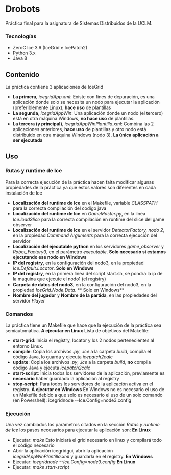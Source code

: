 # Drobots
Práctica final para la asignatura de Sistemas Distribuidos de la UCLM.
### Tecnologías

 - ZeroC Ice 3.6 (IceGrid e IcePatch2)
 - Python 3.x
 - Java 8
## Contenido
La práctica contiene 3 aplicaciones de IceGrid
 - **La primera**, *icegridApp.xml*: Existe con fines de depuración, es una aplicación donde solo se necesita un nodo para ejecutar la aplicación (preferiblemente Linux), **hace uso** de plantillas
 - **La segunda**, *icegridAppWin*: Una aplicación donde un nodo (el tercero) está en otra máquina Windows, **no hace uso** de plantillas.
 - **La tercera (y principal)**, *icegridAppWinPlantilla.xml*: Combina las 2 aplicaciones anteriores, **hace uso** de plantillas y otro nodo está distribuido en otra máquina Windows (nodo 3). **La única aplicación a ser ejecutada**

## Uso
### Rutas y runtime de Ice
Para la correcta ejecución de la práctica hacen falta modificar algunas propiedades de la práctica ya que estos valores son diferentes en cada instalación de Ice
 - **Localización del runtime de Ice** en el Makefile, variable *CLASSPATH* para la correcta compilación del codigo java
 - **Localización del runtime de Ice** en *GameMaster.py*, en la línea *Ice.loadSlice* para la correcta compilación en runtime del slice del game observer
 - **Localización del runtime de Ice** en el servidor *DetectorFactory, nodo 2*, en la propiedad *Command Arguments* para la correcta ejecución del servidor
 - **Localización del ejecutable python** en los servidores *game_observer* y *Robot_Factory3*, en el parámetro *executable*. **Solo necesario si estamos ejecutando ese nodo en Windows**
 - **IP del registry**, en la configuración del nodo3, en la propiedad *Ice.Default.Locator*. **Solo en Windows**
 - **IP del registry**, en la primera linea del script start.sh, se pondra la ip de la maquina que ejecute el nodo1 (el registry)
 - **Carpeta de datos del nodo3**, en la configuración del nodo3, en la propiedad *IceGrid.Node.Data*. ** Solo en Windows**
 - **Nombre del jugador** y **Nombre de la partida**, en las propiedades del servidor *Player*

### Comandos
 La práctica tiene un Makefile que hace que la ejecución de la práctica sea semiautomática.
 **A ejecutar en Linux**
 Lista de objetivos del Makefile:
 - **start-grid**: Inicia el registry, locator y los 2 nodos pertenecientes al entorno Linux.
 - **compile**: Copia los archivos *.py*, *.ice* a la carpeta *build*, compila el código Java, lo guarda y ejecuta *icepatch2calc*
 - **update**: Copia los archivos *.py*, *.ice* a la carpeta *build*, **no** compila código Java y ejecuta *icepatch2calc*
 - **start-script**: Inicia todos los servidores de la aplicación, previamente es **necesario** haber guardado la aplicación al registry
 - **stop-script**: Para todos los servidores de la aplicación activa en el registry.
**A ejecutar en Windows**
En Windows no es necesario el uso de un Makefile debido a que solo es necesario el uso de un solo comando (en Powershell):
    icegridnode --Ice.Config=node3.config
### Ejecución
 Una vez cambiados los parámetros citados en la sección *Rutas y runtime de Ice* los pasos necesarios para ejecutar la aplicación son:
 **En Linux**
 - Ejecutar: *make*  Esto iniciará el grid necesario en linux y compilará todo el código necesario
 - Abrir la aplicación icegridgui, abrir la aplicación *icegridAppWinPlantilla.xml* y guardarla en el registry.
 **En Windows**
 - Ejecutar: *icegridnode --Ice.Config=node3.config*
 **En Linux**
 - Ejecutar: *make start-script*

